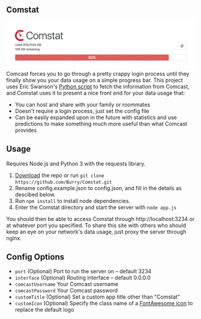Comstat
-------
![Screenshot](Screenshot.png?raw=true)
Comcast forces you to go through a pretty crappy login process until they finally show you your data usage on a simple progress bar. This project uses Eric Swanson's [Python script](https://github.com/lachesis/comcast) to fetch the information from Comcast, and Comstat uses it to present a nice front end for your data usage that:
  - You can host and share with your family or roommates
  - Doesn't require a login process, just set the config file
  - Can be easily expanded upon in the future with statistics and use predictions to make something much more useful than what Comcast provides

Usage
-------
Requires Node.js and Python 3 with the requests library.
1. [Download](https://github.com/Burry/Comstat/archive/master.zip) the repo or run `git clone https://github.com/Burry/Comstat.git`
2. Rename config.example.json to config.json, and fill in the details as descibed below.
3. Run `npm install` to install node dependencies.
4. Enter the Comstat directory and start the server with `node app.js`

You should then be able to access Comstat through http://localhost:3234 or at whatever port you specified. To share this site with others who should keep an eye on your network's data usage, just proxy the server through nginx.

Config Options
-------
- `port` (Optional) Port to run the server on – default 3234
- `interface` (Optional) Routing interface – default 0.0.0.0
- `comcastUsername` Your Comcast username
- `comcastPassword` Your Comcast password
- `customTitle` (Optional) Set a custom app title other than "Comstat"
- `customIcon` (Optional) Specify the class name of a [FontAwesome icon](http://fontawesome.io/icons/) to replace the default logo
